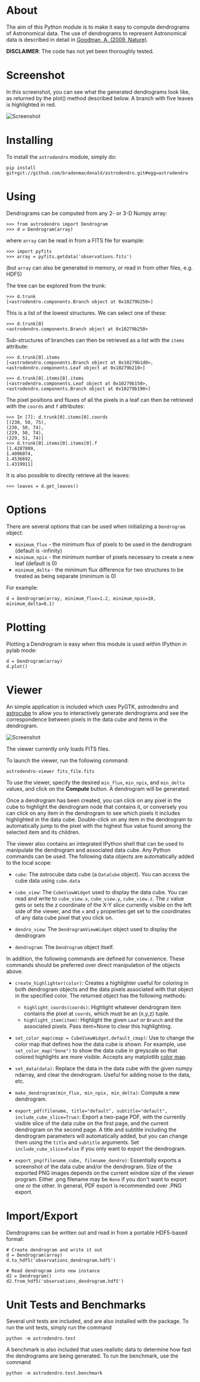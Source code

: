 About
=====

The aim of this Python module is to make it easy to compute dendrograms
of Astronomical data. The use of dendrograms to represent Astronomical
data is described in detail in [Goodman, A. (2009,
Nature)](http://adsabs.harvard.edu/abs/2009Natur.457...63G).

**DISCLAIMER**: The code has not yet been thoroughly tested.

Screenshot
==========

In this screenshot, you can see what the generated dendrograms look like, as
returned by the plot() method described below. A branch with five leaves is
highlighted in red.

![Screenshot](http://i.imgur.com/QDePB.png)

Installing
==========

To install the ``astrodendro`` module, simply do:

    pip install git+git://github.com/bradenmacdonald/astrodendro.git#egg=astrodendro

Using
=====

Dendrograms can be computed from any 2- or 3-D Numpy array:

    >>> from astrodendro import Dendrogram
    >>> d = Dendrogram(array)

where ``array`` can be read in from a FITS file for example:

    >>> import pyfits
    >>> array = pyfits.getdata('observations.fits')

(but ``array`` can also be generated in memory, or read in from other
files, e.g. HDF5)

The tree can be explored from the trunk:

    >>> d.trunk
    [<astrodendro.components.Branch object at 0x10279b250>]

This is a list of the lowest structures. We can select one of these:

    >>> d.trunk[0]
    <astrodendro.components.Branch object at 0x10279b250>

Sub-structures of branches can then be retrieved as a list with the ``items`` attribute:

    >>> d.trunk[0].items
    [<astrodendro.components.Branch object at 0x10279b1d0>, <astrodendro.components.Leaf object at 0x10279b210>]

    >>> d.trunk[0].items[0].items
    [<astrodendro.components.Leaf object at 0x10279b150>, <astrodendro.components.Branch object at 0x10279b190>]

The pixel positions and fluxes of all the pixels in a leaf can then be retrieved with the ``coords`` and ``f`` attributes:

    >>> In [7]: d.trunk[0].items[0].coords
    [(230, 50, 75),
    (230, 50, 74),
    (229, 50, 74),
    (229, 51, 74)]
    >>> d.trunk[0].items[0].items[0].f
    [1.4287809,
    1.4096074,
    1.4536692,
    1.4319911]

It is also possible to directly retrieve all the leaves:

    >>> leaves = d.get_leaves()

Options
=======

There are several options that can be used when initializing a
``Dendrogram`` object:

* ``minimum_flux`` - the minimum flux of pixels to be used in the
  dendrogram (default is -infinity)
* ``minimum_npix`` - the minimum number of pixels necessary to create a
  new leaf (default is 0)
* ``minimum_delta`` - the minimum flux difference for two structures to
  be treated as being separate (minimum is 0)

For example:

    d = Dendrogram(array, minimum_flux=1.2, minimum_npix=10, minimum_delta=0.1)
    
Plotting
========

Plotting a Dendrogram is easy when this module is used within IPython
in pylab mode:

	d = Dendrogram(array)
	d.plot()

Viewer
======

An simple application is included which uses PyGTK, astrodendro and 
[astrocube](https://github.com/bradenmacdonald/astrocube) to allow you to
interactively generate dendrograms and see the correspondence between pixels in
the data cube and items in the dendrogram. 

![Screenshot](http://i.imgur.com/GIUwf.png)

The viewer currently only loads FITS files.

To launch the viewer, run the following command:

	astrodendro-viewer fits_file.fits

To use the viewer, specify the desired `min_flux`, `min_npix`, and `min_delta`
values, and click on the __Compute__ button. A dendrogram will be generated.

Once a dendrogram has been created, you can click on any pixel in the cube to 
highlight the dendrogram node that contains it, or conversely you can click on
any item in the dendrogram to see which pixels it includes highlighted in the
data cube.  Double-click on any item in the dendrogram to automatically jump to
the pixel with the highest flux value found among the selected item and its 
children.  

The viewer also contains an integrated IPython shell that can be used to
manipulate the dendrogram and associated data cube. Any Python commands can be
used. The following data objects are automatically added to the local scope:

* `cube`: The astrocube data cube (a `DataCube` object). You can access the cube
  data using `cube.data`

* `cube_view`: The `CubeViewWidget` used to display the data cube. You can read
  and write to `cube_view.x`, `cube_view.y`, `cube_view.z`. The `z` value gets
  or sets the z coordinate of the X-Y slice currently visible on the left side
  of the viewer, and the `x` and `y` properties get set to the coordinates of
  any data cube pixel that you click on.

* `dendro_view`: The `DendrogramViewWidget` object used to display the 
  dendrogram

* `dendrogram`: The `Dendrogram` object itself.

In addition, the following commands are defined for convenience. These commands
should be preferred over direct manipulation of the objects above.

* `create_highlighter(color)`: Creates a highlighter useful for coloring in
  both dendrogram objects and the data pixels associated with that object in
  the specified color. The returned object has the following methods:
  * `highlight_coords(coords)`: Highlight whatever dendrogram item contains
    the pixel at `coords`, which must be an (x,y,z) tuple.
  * `highlight_item(item)`: Highlight the given `Leaf` or `Branch` and the 
    associated pixels. Pass item=None to clear this highlighting.

* `set_color_map(cmap = CubeViewWidget.default_cmap)`: Use to change the color
  map that defines how the data cube is shown. For example, use
  `set_color_map("bone")` to show the data cube in greyscale so that colored
  highlights are more visible. Accepts any matplotlib
  [color map](http://www.scipy.org/Cookbook/Matplotlib/Show_colormaps).

* `set_data(data)`: Replace the data in the data cube with the given numpy
  ndarray, and clear the dendrogram. Useful for adding noise to the data, etc.

* `make_dendrogram(min_flux, min_npix, min_delta)`: Compute a new dendrogram.

* `export_pdf(filename, title="default", subtitle="default",
  include_cube_slice=True)`: Export a two-page PDF, with the currently visible
  slice of the data cube on the first page, and the current dendrogram on the
  second page. A title and subtitle including the dendrogram parameters will
  automatically added, but you can change them using the `title` and `subtitle`
  arguments. Set `include_cube_slice=False` if you only want to export the
  dendrogram.

* `export_png(filename_cube, filename_dendro)`: Essentially exports a
  screenshot of the data cube and/or the dendrogram. Size of the exported
  PNG images depends on the current window size of the viewer program.
  Either .png filename may be `None` if you don't want to export one or the
  other. In general, PDF export is recommended over .PNG export.

Import/Export
=============

Dendrograms can be written out and read in from a portable HDF5-based format:

    # Create dendrogram and write it out
    d = Dendrogram(array)
    d.to_hdf5('observations_dendrogram.hdf5')

    # Read dendrogram into new instance
    d2 = Dendrogram()
    d2.from_hdf5('observations_dendrogram.hdf5')

Unit Tests and Benchmarks
=========================

Several unit tests are included, and are also installed with the package.
To run the unit tests, simply run the command

	python -m astrodendro.test

A benchmark is also included that uses realistic data to determine how fast the
dendrograms are being generated. To run the benchmark, use the command

	python -m astrodendro.test.benchmark
